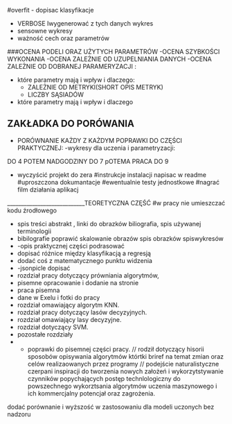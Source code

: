 
#overfit - dopisac klasyfikacje


- VERBOSE Iwygenerować z tych danych wykres
- sensowne wykresy
- ważność cech oraz parametrów

###OCENA PODELI ORAZ UŻYTYCH PARAMETRÓW
-OCENA SZYBKOŚCI WYKONANIA
-OCENA ZALEŻNIE OD UZUPELNIANIA DANYCH
-OCENA ZALEŻNIE OD DOBRANEJ PARAMERYZACJI :
 - które parametry mają i wpływ i dlaczego:
   - ZALEŻNIE OD METRYKI(SHORT OPIS METRYK)
   - LICZBY SĄSIADÓW
 - które parametry mają i wpływ i dlaczego
## ZAKŁADKA DO PORÓWANIA
- PORÓWNANIE KAŻDY Z KAŻDYM
POPRAWKI DO CZĘŚCI PRAKTYCZNEJ:
-wykresy dla uczenia i parametryzacji:

DO 4
POTEM NADGODZINY DO 7
pOTEMA PRACA DO 9
 
 - wyczyścić projekt do zera 
#instrukcje instalacji napisac w readme
#uproszczona dokumantacje
#ewentualnie testy jednostkowe
#nagrać film działania aplikacj


____________________________TEORETYCZNA CZĘŚĆ
#w pracy nie umieszczać kodu źrodłowego
 - spis treści abstrakt , linki do obrazków biliografia, spis używanej terminologii
 - bibilografie poprawić
skalowanie  obrazów
 spis obrazków
spiswykresów
 - -opis praktycznej części podrasować
 - dopisać różnice między klasyfikacją a regresją 
 - dodać coś z matematycznego punktu widzenia 
 - -jsonpicle dopisać
- rozdział pracy dotyczący prówniania algorytmów,
- pisemne opracowanie i dodanie na stronie
- praca pisemna
-  dane w Exelu i fotki do pracy
- rozdział omawiający algorytm KNN.
- rozdział pracy dotyczący lasów decyzyjnych.
- rozdział omawiający lasy decyzyjne.
- rozdział dotyczący SVM.
- pozostałe rozdziały 
- - poprawki do pisemnej części pracy.
 // rodził dotyczący hisorii sposobów opisywania algorytmów którtki briref na temat zmian oraz celów realizaowanych przez programy 
// podejście naturalistyczne czerpani inspiracji do tworzenia nowych założeń i wykorzytstywanie czynników popychających postęp
technlologiczny do powszechnego wykorztsania algorytmów uczenia maszynowego i ich kommercjalny potencjał oraz zagrożenia.

dodać porównanie i wyższość w zastosowaniu dla modeli uczonych bez nadzoru 
